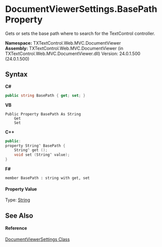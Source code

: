 # DocumentViewerSettings.BasePath Property 
 

Gets or sets the base path where to search for the TextControl controller.

**Namespace:**&nbsp;TXTextControl.Web.MVC.DocumentViewer<br />**Assembly:**&nbsp;TXTextControl.Web.MVC.DocumentViewer (in TXTextControl.Web.MVC.DocumentViewer.dll) Version: 24.0.1.500 (24.0.1.500)

## Syntax

**C#**<br />
``` C#
public string BasePath { get; set; }
```

**VB**<br />
``` VB
Public Property BasePath As String
	Get
	Set
```

**C++**<br />
``` C++
public:
property String^ BasePath {
	String^ get ();
	void set (String^ value);
}
```

**F#**<br />
``` F#
member BasePath : string with get, set

```


#### Property Value
Type: <a href="http://msdn2.microsoft.com/en-us/library/s1wwdcbf" target="_blank">String</a>

## See Also


#### Reference
<a href="75e67014-bd81-7112-0fe9-5b7cd5836236">DocumentViewerSettings Class</a>
